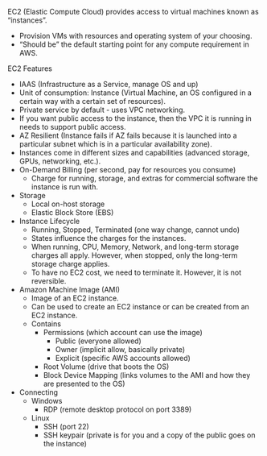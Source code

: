EC2 (Elastic Compute Cloud) provides access to virtual machines known as “instances”.

* Provision VMs with resources and operating system of your choosing.
* “Should be” the default starting point for any compute requirement in AWS.

EC2 Features

* IAAS (Infrastructure as a Service, manage OS and up)
* Unit of consumption: Instance (Virtual Machine, an OS configured in a certain way with a certain set of resources).
* Private service by default - uses VPC networking.
* If you want public access to the instance, then the VPC it is running in needs to support public access.
* AZ Resilient (Instance fails if AZ fails because it is launched into a particular subnet which is in a particular availability zone).
* Instances come in different sizes and capabilities (advanced storage, GPUs, networking, etc.).
* On-Demand Billing (per second, pay for resources you consume)
  * Charge for running, storage, and extras for commercial software the instance is run with.
* Storage
  * Local on-host storage
  * Elastic Block Store (EBS)
* Instance Lifecycle
  * Running, Stopped, Terminated (one way change, cannot undo)
  * States influence the charges for the instances.
  * When running, CPU, Memory, Network, and long-term storage charges all apply. However, when stopped, only the long-term storage charge applies.
  * To have no EC2 cost, we need to terminate it. However, it is not reversible.
* Amazon Machine Image (AMI)
  * Image of an EC2 instance.
  * Can be used to create an EC2 instance or can be created from an EC2 instance.
  * Contains
    * Permissions (which account can use the image)
      * Public (everyone allowed)
      * Owner (implicit allow, basically private)
      * Explicit (specific AWS accounts allowed)
    * Root Volume (drive that boots the OS)
    * Block Device Mapping (links volumes to the AMI and how they are presented to the OS)
* Connecting
  * Windows
    * RDP (remote desktop protocol on port 3389)
  * Linux
    * SSH (port 22)
    * SSH keypair (private is for you and a copy of the public goes on the instance)
